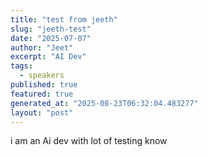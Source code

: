 ```yaml
---
title: "test from jeeth"
slug: "jeeth-test"
date: "2025-07-07"
author: "Jeet"
excerpt: "AI Dev"
tags:
  - speakers
published: true
featured: true
generated_at: "2025-08-23T06:32:04.483277"
layout: "post"
---
```


i am an Ai dev with lot of testing know